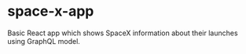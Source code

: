 # space-x-app

Basic React app which shows SpaceX information about their launches using GraphQL model.
